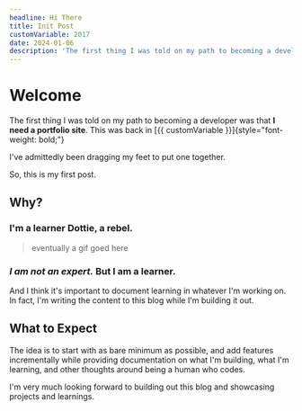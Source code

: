 ```yaml
---
headline: Hi There
title: Init Post
customVariable: 2017
date: 2024-01-06
description: 'The first thing I was told on my path to becoming a developer was that I need a portfolio site'
---
```


# Welcome
The first thing I was told on my path to becoming a developer was that **I need a portfolio site**. This was back in [{{ customVariable }}]{style="font-weight: bold;"}


I've admittedly been dragging my feet to put one together.

So, this is my first post. 

## Why?

### I'm a learner Dottie, a rebel. 
> eventually a gif goed here

### ***I am not an expert.*** **But I am a learner**. 

And I think it's important to document learning in whatever I'm working on. In fact, I'm writing the content to this blog while I'm building it out.


## What to Expect

The idea is to start with as bare minimum as possible, and add features incrementally while providing documentation on what I'm building, what I'm learning, and other thoughts around being a human who codes.

I'm very much looking forward to building out this blog and showcasing projects and learnings.

